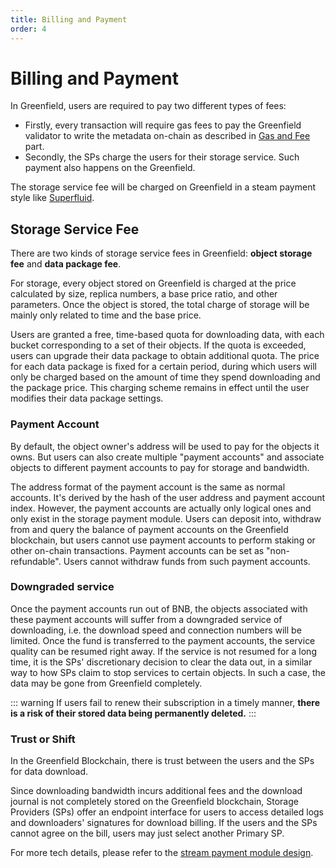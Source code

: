```yaml
---
title: Billing and Payment
order: 4
---
```


# Billing and Payment
In Greenfield, users are required to pay two different types of fees:
- Firstly, every transaction will require gas fees to pay the Greenfield validator to
  write the metadata on-chain as described in [Gas and Fee](gas-fees.md) part.
- Secondly, the SPs charge the users for their storage service. Such payment also happens on the Greenfield.

The storage service fee will be charged on Greenfield in a steam payment style like [Superfluid](https://docs.superfluid.finance/superfluid/protocol-overview/in-depth-overview/super-agreements/constant-flow-agreement-cfa).

## Storage Service Fee
There are two kinds of storage service fees in Greenfield: **object storage fee** and **data package fee**.

For storage, every object stored on Greenfield is charged at the price calculated by size, replica numbers, 
a base price ratio, and other parameters. Once the object is stored, the total charge of 
storage will be mainly only related to time and the base price.

Users are granted a free, time-based quota for downloading data, with each bucket corresponding to a set of their objects. If the quota is exceeded, users can upgrade their data package to obtain additional quota. The price for each data package is fixed for a certain period, during which users will only be charged based on the amount of time they spend downloading and the package price. This charging scheme remains in effect until the user modifies their data package settings.

### Payment Account
By default, the object owner's address will be used to pay for the objects it owns. 
But users can also create multiple "payment accounts" and associate objects to different payment 
accounts to pay for storage and bandwidth.

The address format of the payment account is the same as normal accounts. 
It's derived by the hash of the user address and payment account index. 
However, the payment accounts are actually only logical ones and only exist in the storage payment module. 
Users can deposit into, withdraw from and query the balance of payment accounts on the Greenfield blockchain, 
but users cannot use payment accounts to perform staking or other on-chain transactions. 
Payment accounts can be set as "non-refundable". Users cannot withdraw funds from such payment accounts.

### Downgraded service
Once the payment accounts run out of BNB, the objects associated with these payment accounts will 
suffer from a downgraded service of downloading, i.e. the download speed and connection numbers will be limited. 
Once the fund is transferred to the payment accounts, the service quality can be resumed right away. 
If the service is not resumed for a long time, it is the SPs' discretionary decision to clear the data out, 
in a similar way to how SPs claim to stop services to certain objects. In such a case, the data may be gone 
from Greenfield completely.

::: warning
If users fail to renew their subscription in a timely manner, **there is a risk of their stored data being permanently 
deleted.**
:::

### Trust or Shift
In the Greenfield Blockchain, there is trust between the users and the SPs for data download.

Since downloading bandwidth incurs additional fees and the download journal is not completely stored on the Greenfield blockchain, Storage Providers (SPs) offer an endpoint interface for users to access detailed logs and downloaders' signatures for download billing.
If the users and the SPs cannot agree on the bill, users may just select another Primary SP.

For more tech details, please refer to the [stream payment module design](../greenfield-blockchain/modules/billing-and-payment.md).